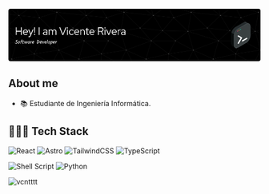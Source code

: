![GitHub Logo](github-header-image.png)

## About me

- 📚 Estudiante de Ingeniería Informática.
<!-- - 🔭 I’m currently working on [url-shortener](https://github.com/vcntttt/url-shortener) -->

<!-- - 🌱 Actualmente estoy aprendiendo **NextJS** -->
<!-- - 👨‍💻 All of my projects are available at [portfolio.link](portfolio.link) -->

## 🧑🏻‍💻 Tech Stack

![React](https://img.shields.io/badge/react-%2320232a.svg?style=for-the-badge&logo=react&logoColor=%2361DAFB)
![Astro](https://img.shields.io/badge/astro-%232C2052.svg?style=for-the-badge&logo=astro&logoColor=white)
![TailwindCSS](https://img.shields.io/badge/tailwindcss-%2338B2AC.svg?style=for-the-badge&logo=tailwind-css&logoColor=white)
![TypeScript](https://img.shields.io/badge/typescript-%23007ACC.svg?style=for-the-badge&logo=typescript&logoColor=white)

![Shell Script](https://img.shields.io/badge/bash-%23121011.svg?style=for-the-badge&logo=gnu-bash&logoColor=white)
![Python](https://img.shields.io/badge/python-3670A0?style=for-the-badge&logo=python&logoColor=ffdd54)

<img src="https://github-readme-stats.vercel.app/api/top-langs?username=vcntttt&show_icons=true&locale=en&layout=compact" alt="vcntttt"/>

<!-- Profile views counter
<p align="left"> <img src="https://komarev.com/ghpvc/?username=vcntttt&label=Profile%20views&color=0e75b6&style=flat" alt="vcntttt" /> </p> -->

<!-- medallas
![NodeJS](https://img.shields.io/badge/node.js-6DA55F?style=for-the-badge&logo=node.js&logoColor=white)
![MongoDB](https://img.shields.io/badge/MongoDB-%234ea94b.svg?style=for-the-badge&logo=mongodb&logoColor=white)
![Postgres](https://img.shields.io/badge/postgres-%23316192.svg?style=for-the-badge&logo=postgresql&logoColor=white)


<p align="left"> <a href="https://github.com/ryo-ma/github-profile-trophy"><img src="https://github-profile-trophy.vercel.app/?username=vcntttt" alt="vcntttt" /></a> </p>
-->

<!-- github stats
<p>&nbsp;<img align="center" src="https://github-readme-stats.vercel.app/api?username=vcntttt&show_icons=true&locale=en" alt="vcntttt" /></p> -->

<!-- racha
<p><img align="center" src="https://github-readme-streak-stats.herokuapp.com/?user=vcntttt&" alt="vcntttt" /></p> -->
